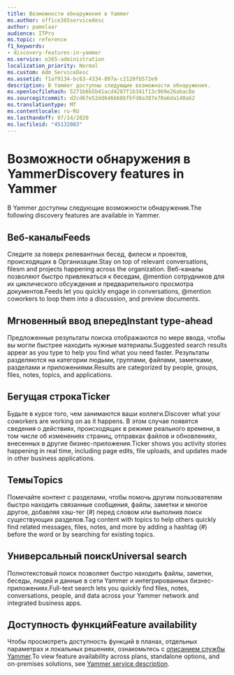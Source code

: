 ```yaml
---
title: Возможности обнаружения в Yammer
ms.author: office365servicedesc
author: pamelaar
audience: ITPro
ms.topic: reference
f1_keywords:
- discovery-features-in-yammer
ms.service: o365-administration
localization_priority: Normal
ms.custom: Adm_ServiceDesc
ms.assetid: f1af9134-bc63-4334-897a-c2120fb572e9
description: В Yammer доступны следующие возможности обнаружения.
ms.openlocfilehash: 5271b6b5b41acd4287f1b341f13c969e26abac8e
ms.sourcegitcommit: d2cd67e52dd646b68bfbfd8a387e70a6da140a62
ms.translationtype: MT
ms.contentlocale: ru-RU
ms.lasthandoff: 07/14/2020
ms.locfileid: "45132083"
---
```

# <a name="discovery-features-in-yammer"></a><span data-ttu-id="dea47-103">Возможности обнаружения в Yammer</span><span class="sxs-lookup"><span data-stu-id="dea47-103">Discovery features in Yammer</span></span>

<span data-ttu-id="dea47-104">В Yammer доступны следующие возможности обнаружения.</span><span class="sxs-lookup"><span data-stu-id="dea47-104">The following discovery features are available in Yammer.</span></span>
  
## <a name="feeds"></a><span data-ttu-id="dea47-105">Веб-каналы</span><span class="sxs-lookup"><span data-stu-id="dea47-105">Feeds</span></span>

<span data-ttu-id="dea47-106">Следите за поверх релевантных бесед, филесм и проектов, происходящих в Организации.</span><span class="sxs-lookup"><span data-stu-id="dea47-106">Stay on top of relevant conversations, filesm and projects happening across the organization.</span></span> <span data-ttu-id="dea47-107">Веб-каналы позволяют быстро привлекаться к беседам, @mention сотрудников для их циклического обсуждения и предварительного просмотра документов.</span><span class="sxs-lookup"><span data-stu-id="dea47-107">Feeds let you quickly engage in conversations, @mention coworkers to loop them into a discussion, and preview documents.</span></span>

## <a name="instant-type-ahead"></a><span data-ttu-id="dea47-108">Мгновенный ввод вперед</span><span class="sxs-lookup"><span data-stu-id="dea47-108">Instant type-ahead</span></span>

<span data-ttu-id="dea47-109">Предложенные результаты поиска отображаются по мере ввода, чтобы вы могли быстрее находить нужные материалы.</span><span class="sxs-lookup"><span data-stu-id="dea47-109">Suggested search results appear as you type to help you find what you need faster.</span></span> <span data-ttu-id="dea47-110">Результаты разделяются на категории людьми, группами, файлами, заметками, разделами и приложениями.</span><span class="sxs-lookup"><span data-stu-id="dea47-110">Results are categorized by people, groups, files, notes, topics, and applications.</span></span>
    
## <a name="ticker"></a><span data-ttu-id="dea47-111">Бегущая строка</span><span class="sxs-lookup"><span data-stu-id="dea47-111">Ticker</span></span>

<span data-ttu-id="dea47-112">Будьте в курсе того, чем занимаются ваши коллеги.</span><span class="sxs-lookup"><span data-stu-id="dea47-112">Discover what your coworkers are working on as it happens.</span></span> <span data-ttu-id="dea47-113">В этом случае появятся сведения о действиях, происходящих в режиме реального времени, в том числе об изменениях страниц, отправках файлов и обновлениях, внесенных в другие бизнес-приложения.</span><span class="sxs-lookup"><span data-stu-id="dea47-113">Ticker shows you activity stories happening in real time, including page edits, file uploads, and updates made in other business applications.</span></span>
  
## <a name="topics"></a><span data-ttu-id="dea47-114">Темы</span><span class="sxs-lookup"><span data-stu-id="dea47-114">Topics</span></span>

<span data-ttu-id="dea47-115">Помечайте контент с разделами, чтобы помочь другим пользователям быстро находить связанные сообщения, файлы, заметки и многое другое, добавляя хэш-тег (#) перед словом или выполнив поиск существующих разделов.</span><span class="sxs-lookup"><span data-stu-id="dea47-115">Tag content with topics to help others quickly find related messages, files, notes, and more by adding a hashtag (#) before the word or by searching for existing topics.</span></span>
  
## <a name="universal-search"></a><span data-ttu-id="dea47-116">Универсальный поиск</span><span class="sxs-lookup"><span data-stu-id="dea47-116">Universal search</span></span>

<span data-ttu-id="dea47-117">Полнотекстовый поиск позволяет быстро находить файлы, заметки, беседы, людей и данные в сети Yammer и интегрированных бизнес-приложениях.</span><span class="sxs-lookup"><span data-stu-id="dea47-117">Full-text search lets you quickly find files, notes, conversations, people, and data across your Yammer network and integrated business apps.</span></span>
  
## <a name="feature-availability"></a><span data-ttu-id="dea47-118">Доступность функций</span><span class="sxs-lookup"><span data-stu-id="dea47-118">Feature availability</span></span>

<span data-ttu-id="dea47-119">Чтобы просмотреть доступность функций в планах, отдельных параметрах и локальных решениях, ознакомьтесь с [описанием службы Yammer](yammer-service-description.md).</span><span class="sxs-lookup"><span data-stu-id="dea47-119">To view feature availability across plans, standalone options, and on-premises solutions, see [Yammer service description](yammer-service-description.md).</span></span>
  
  

